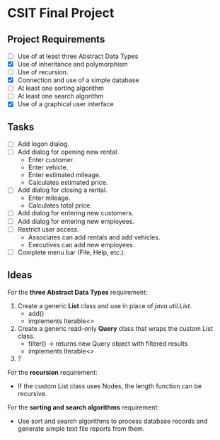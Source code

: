 # CSIT Final Project

## Project Requirements

- [ ] Use of at least three Abstract Data Types
- [x] Use of inheritance and polymorphism
- [ ] Use of recursion.
- [x] Connection and use of a simple database
- [ ] At least one sorting algorithm
- [ ] At least one search algorithm
- [x] Use of a graphical user interface

## Tasks

- [ ] Add logon dialog.
- [ ] Add dialog for opening new rental.
    * Enter customer.
    * Enter vehicle.
    * Enter estimated mileage.
    * Calculates estimated price.
- [ ] Add dialog for closing a rental.
    * Enter mileage.
    * Calculates total price.
- [ ] Add dialog for entering new customers.
- [ ] Add dialog for entering new employees.
- [ ] Restrict user access.
    * Associates can add rentals and add vehicles.
    * Executives can add new employees.
- [ ] Complete menu bar (File, Help, etc.).

## Ideas

For the **three Abstract Data Types** requirement:
1. Create a generic **List** class and use in place of *java.util.List*.
    * add()
    * implements Iterable<>
2. Create a generic read-only **Query** class that wraps the custom List class.
    * filter() -> returns new Query object with filtered results
    * implements Iterable<>
3. ?

For the **recursion** requirement:
- If the custom List class uses Nodes, the length function can be recursive.

For the **sorting and search algorithms** requirement:
- Use sort and search algorithms to process database records and generate
simple text file reports from them.
